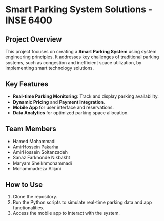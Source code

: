 # Smart Parking System Solutions - INSE 6400

## Project Overview
This project focuses on creating a **Smart Parking System** using system engineering principles. It addresses key challenges of traditional parking systems, such as congestion and inefficient space utilization, by implementing smart technology solutions.

## Key Features
- **Real-time Parking Monitoring**: Track and display parking availability.
- **Dynamic Pricing** and **Payment Integration**.
- **Mobile App** for user interface and reservations.
- **Data Analytics** for optimized parking space allocation.

## Team Members
- Hamed Mohammadi
- AmirHossein Pakarha
- AmirHossein Soltanzadeh
- Sanaz Farkhonde Nikbakht
- Maryam Sheikhmohammadi
- Mohammadreza Alijani

## How to Use
1. Clone the repository.
2. Run the Python scripts to simulate real-time parking data and app functionalities.
3. Access the mobile app to interact with the system.
